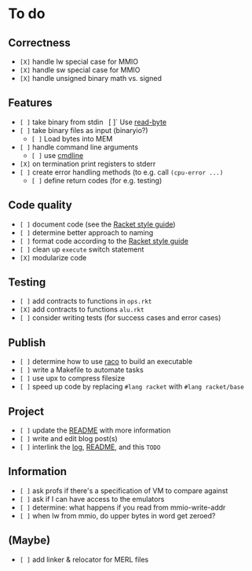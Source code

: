 # To do
## Correctness
- `[X]` handle lw special case for MMIO
- `[X]` handle sw special case for MMIO
- `[X]` handle unsigned binary math vs. signed

## Features
- `[ ]` take binary from stdin
	` `[ ]` Use [read-byte](https://docs.racket-lang.org/reference/Byte_and_String_Input.html#%28def._%28%28quote._~23~25kernel%29._read-byte%29%29)
- `[ ]` take binary files as input (binaryio?)
	- `[ ]` Load bytes into MEM
- `[ ]` handle command line arguments
	- `[ ]` use [cmdline](https://docs.racket-lang.org/reference/Command-Line_Parsing.html)
- `[X]` on termination print registers to stderr
- `[ ]` create error handling methods (to e.g. call `(cpu-error ...)`
	- `[ ]` define return codes (for e.g. testing)

## Code quality
- `[ ]` document code (see the [Racket style guide](https://docs.racket-lang.org/style/index.html))
- `[ ]` determine better approach to naming
- `[ ]` format code according to the [Racket style guide](https://docs.racket-lang.org/style/index.html)
- `[ ]` clean up `execute` switch statement
- `[X]` modularize code

## Testing
- `[ ]` add contracts to functions in `ops.rkt`
- `[X]` add contracts to functions `alu.rkt`
- `[ ]` consider writing tests (for success cases and error cases)

## Publish
- `[ ]` determine how to use [raco](https://docs.racket-lang.org/raco/index.html) to build an executable
- `[ ]` write a Makefile to automate tasks
- `[ ]` use upx to compress filesize
- `[ ]` speed up code by replacing `#lang racket` with `#lang racket/base`

## Project
- `[ ]` update the [README](./README.md) with more information
- `[ ]` write and edit blog post(s)
- `[ ]` interlink the [log](./LOG.md), [README](./README.md), and this `TODO`

## Information
- `[ ]` ask profs if there's a specification of VM to compare against
- `[ ]` ask if I can have access to the emulators
- `[ ]` determine: what happens if you read from mmio-write-addr
- `[ ]` when lw from mmio, do upper bytes in word get zeroed?

## (Maybe)
- `[ ]` add linker & relocator for MERL files


